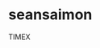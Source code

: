 # seansaimon
TIMEX

<html>
<body>
<style>
#canvas {
  position: absolute;
  top: 50%;
  left: 50%;
  margin-left: -300px;
  margin-top: -300px;
}
</style>

<canvas id="canvas" width="500" height="500"></canvas>

<script>
var canvas = document.getElementById("canvas");
var ctx = canvas.getContext("2d");
var radius = canvas.height / 2;
ctx.translate(radius,radius);
radius = radius * 0.90;
setInterval(drawClock, 1000);

function drawClock(){
  drawFace(ctx, radius);
  drawNumbers(ctx, radius);
  drawTime(ctx, radius);
}

function drawFace(ctx, radius){
  var grad;

  ctx.beginPath();
  ctx.arc(0, 0, radius, 0, 2*Math.PI);
  ctx.fillStyle = "#bad455";
  ctx.fill();


  grad = ctx.createRadialGradient(0, 0, radius*0.8, 0, 0, radius*1.35);
  grad.addColorStop(0, '#000');
  grad.addColorStop(0.5, '#FFF');
  grad.addColorStop(1, '#FFF');
  ctx.strokeStyle = grad;
  ctx.lineWidth = radius*0.2;
  ctx.stroke();

  ctx.beginPath();
  ctx.arc(0, 0, radius*0.05, 0, 2*Math.PI);
  ctx.fillStyle = "red";
  ctx.fill();
}

function drawNumbers(ctx, radius) {
  var ang;
  var num;
  ctx.font = radius*0.15 + "px arial";
  ctx.textBaseline="middle";
  ctx.textAlign="center";
  for(num= 1; num < 13; num++){
    ang = num * Math.PI / 6;
    ctx.rotate(ang);
    ctx.translate(0, -radius*0.80);
    ctx.rotate(-ang);
    ctx.fillText(num.toString(), 0, 0);
    ctx.rotate(ang);
    ctx.translate(0, radius*0.80);
    ctx.rotate(-ang);
  }
}

function drawTime(ctx, radius) {
  var now = new Date();
  var hour = now.getHours();
  var minute = now.getMinutes();
  var second = now.getSeconds();
  //hour
  hour=hour%12;
  hour=(hour*Math.PI/6)+(minute*Math.PI/(6*60))+(second*Math.PI/(360*60));
  drawHand(ctx, hour, radius*0.4, radius*0.07);
  //minute
  minute=(minute*Math.PI/30)+(second*Math.PI/(30*60));
  drawHand(ctx, minute, radius*0.6, radius*0.07);
  // second
  second=(second*Math.PI/30);
  drawHand(ctx, second, radius*0.75, radius*0.02);
}

function drawHand(ctx, pos, length, width) {
    ctx.beginPath();
    ctx.lineWidth = width;
    ctx.lineCap = "round";
    ctx.moveTo(0,0);
    ctx.rotate(pos);
    ctx.lineTo(0, -length);
    ctx.stroke();
    ctx.rotate(-pos);
}
</script>

</body>
</html>
